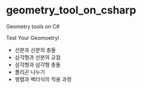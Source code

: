 geometry_tool_on_csharp
=======================

Geometry tools on C#

Test Your Geomoetry!

 - 선분과 선분의 충돌
 - 삼각형과 선분의 교점
 - 삼각형과 삼각형 충돌
 - 폴리곤 나누기
 - 행렬과 벡터식의 적용 과정